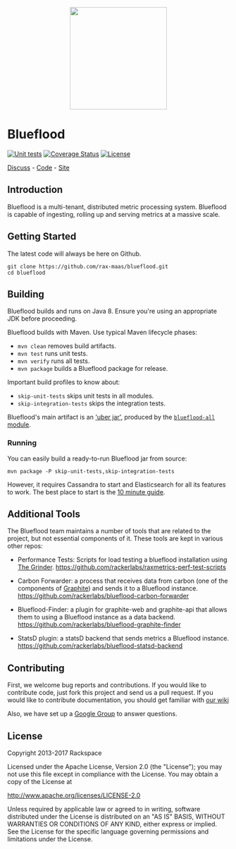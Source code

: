 <p align="center">
 <img src="http://blueflood.io/images/bf-bg-color.png" width="220" height="232" align=center>
</p>



# Blueflood

[![Unit tests](https://github.com/rax-maas/blueflood/actions/workflows/unit-test.yml/badge.svg?branch=master)](https://github.com/rax-maas/blueflood/actions/workflows/unit-test.yml)
[![Coverage Status](https://coveralls.io/repos/github/rax-maas/blueflood/badge.svg?branch=master)](https://coveralls.io/github/rax-maas/blueflood?branch=master)
[![License](https://img.shields.io/badge/license-Apache%202-blue.svg)](http://www.apache.org/licenses/LICENSE-2.0)

[Discuss](https://groups.google.com/forum/#!forum/blueflood-discuss) - [Code](http://github.com/rackerlabs/blueflood) - [Site](http://blueflood.io)

## Introduction

Blueflood is a multi-tenant, distributed metric processing system. Blueflood is capable of ingesting, rolling up and serving metrics at a massive scale.  

## Getting Started

The latest code will always be here on Github.

    git clone https://github.com/rax-maas/blueflood.git
    cd blueflood

## Building

Blueflood builds and runs on Java 8. Ensure you're using an appropriate JDK before proceeding.

Blueflood builds with Maven. Use typical Maven lifecycle phases:

- `mvn clean` removes build artifacts.
- `mvn test` runs unit tests.
- `mvn verify` runs all tests.
- `mvn package` builds a Blueflood package for release.

Important build profiles to know about:

- `skip-unit-tests` skips unit tests in all modules.
- `skip-integration-tests` skips the integration tests.

Blueflood's main artifact is an ['uber jar'](http://stackoverflow.com/questions/11947037/what-is-an-uber-jar), produced
by the [`blueflood-all` module](blueflood-all/pom.xml).

### Running

You can easily build a ready-to-run Blueflood jar from source:

    mvn package -P skip-unit-tests,skip-integration-tests

However, it requires Cassandra to start and Elasticsearch for all its features to work. The best place to start is the
[10 minute guide](https://github.com/rackerlabs/blueflood/wiki/10-Minute-Guide).

## Additional Tools

The Blueflood team maintains a number of tools that are related to the project, but not essential components of it.
These tools are kept in various other repos:

* Performance Tests: Scripts for load testing a blueflood installation using [The
  Grinder](http://grinder.sourceforge.net/). https://github.com/rackerlabs/raxmetrics-perf-test-scripts

* Carbon Forwarder: a process that receives data from carbon (one of the components of
  [Graphite](https://graphiteapp.org/)) and sends it to a Blueflood instance.
  https://github.com/rackerlabs/blueflood-carbon-forwarder

* Blueflood-Finder: a plugin for graphite-web and graphite-api that allows them to using a Blueflood instance as a data
  backend. https://github.com/rackerlabs/blueflood-graphite-finder

* StatsD plugin: a statsD backend that sends metrics a Blueflood instance.
  https://github.com/rackerlabs/blueflood-statsd-backend

## Contributing

First, we welcome bug reports and contributions.
If you would like to contribute code, just fork this project and send us a pull request.
If you would like to contribute documentation, you should get familiar with
[our wiki](https://github.com/rackerlabs/blueflood/wiki)

Also, we have set up a [Google Group](https://groups.google.com/forum/#!forum/blueflood-discuss) to answer questions.

## License

Copyright 2013-2017 Rackspace

Licensed under the Apache License, Version 2.0 (the "License"); you may not use this file except in compliance with the License. You may obtain a copy of the License at

   http://www.apache.org/licenses/LICENSE-2.0 

Unless required by applicable law or agreed to in writing, software distributed under the License is distributed on an "AS IS" BASIS, WITHOUT WARRANTIES OR CONDITIONS OF ANY KIND, either express or implied. See the License for the specific language governing permissions and limitations under the License.
